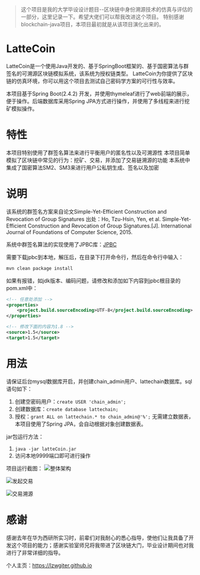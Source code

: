 > 这个项目是我的大学毕设设计题目--区块链中身份溯源技术的仿真与评估的一部分，这里记录一下。希望大佬们可以帮我改进这个项目。 特别感谢blockchain-java项目，本项目最初就是从该项目演化出来的。

# LatteCoin
LatteCoin是一个使用Java开发的、基于SpringBoot框架的、基于国密算法与群签名的可溯源区块链模拟系统，该系统为授权链类型。 LatteCoin为你提供了区块链的仿真环境，你可以用这个项目去测试自己密码学方案的可行性与效率。

本项目基于Spring Boot(2.4.2) 开发，并使用thymeleaf进行了web前端的展示，便于操作。后端数据库采用Spring JPA方式进行操作，并使用了多线程来进行挖矿模拟操作。

# 特性
本项目特别使用了群签名算法来进行平衡用户的匿名性以及可溯源性
本项目简单模拟了区块链中常见的行为：挖矿、交易，并添加了交易链溯源的功能
本系统中集成了国密算法SM2、SM3来进行用户公私钥生成、签名以及加密

# 说明
该系统的群签名方案来自论文Simple-Yet-Efficient Construction and Revocation of Group Signatures 出处：Ho, Tzu-Hsin, Yen, et al.
Simple-Yet-Efficient Construction and Revocation of Group Signatures.[J]. International Journal of Foundations of
Computer Science, 2015.

系统中群签名算法的实现使用了JPBC库：[JPBC](http://gas.dia.unisa.it/projects/jpbc/index.html#.YLtWSL7itEZ)

需要下载jpbc到本地，解压后，在目录下打开命令行，然后在命令行中输入：
```cmd
mvn clean package install
```

如果有报错，如jdk版本、编码问题，请修改和添加如下内容到jpbc根目录的pom.xml中：
```xml
<!-- 任意处添加 -->
<properties>
    <project.build.sourceEncoding>UTF-8</project.build.sourceEncoding>
</properties>
```
```xml
<!-- 修改下面的内容为1.8 -->
<source>1.5</source>
<target>1.5</target>
```

# 用法
请保证后台mysql数据库开启，并创建chain_admin用户、lattechain数据库。sql语句如下：
1. 创建空密码用户：`create USER 'chain_admin';`
2. 创建数据库：`create database lattechain;`
3. 授权：`grant ALL on lattechain.* to chain_admin@'%';`
   无需建立数据表，本项目使用了Spring JPA，会自动根据对象创建数据表。

jar包运行方法：
1. `java -jar latteCoin.jar`
2. 访问本地9999端口即可进行操作

项目运行截图：
![整体架构](https://i.imgtg.com/2023/03/14/flZPj.png)

![发起交易](https://i.imgtg.com/2023/03/14/flKFx.png)

![交易溯源](https://i.imgtg.com/2023/03/20/9iPWl.png)

# 感谢
感谢去年在华为西研所实习时，前辈们对我耐心的悉心指导，使他们让我具备了开发这个项目的能力；感谢实验室师兄将我带进了区块链大门，毕业设计期间也对我进行了非常详细的指导。

个人主页：https://lzwgiter.github.io
